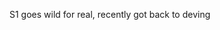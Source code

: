 
S1 goes wild for real, recently got back to deving

<!--
**S1RRZ/S1RRZ** is a ✨ _special_ ✨ repository because its `README.md` (this file) appears on your GitHub profile.

Here are some ideas to get you started:

